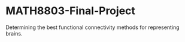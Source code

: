 # MATH8803-Final-Project
Determining the best functional connectivity methods for representing brains. 
